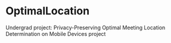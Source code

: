 # OptimalLocation
Undergrad project: Privacy-Preserving Optimal Meeting Location Determination on Mobile Devices project
